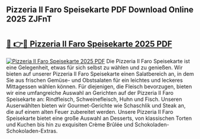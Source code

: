 ## Pizzeria Il Faro Speisekarte PDF Download Online 2025 ZJFnT

# <h2><a href="http://gcbtmd.nevu.top/?p=Pizzeria+Il+Faro+Speisekarte">🔗 👉🔴 Pizzeria Il Faro Speisekarte 2025 PDF</a></h2>

[![Pizzeria Il Faro Speisekarte 2025 PDF](https://i.imgur.com/dBaPXMq.png)](http://gcbtmd.nevu.top/?p=Pizzeria+Il+Faro+Speisekarte)
Die Pizzeria Il Faro Speisekarte ist eine Gelegenheit, etwas für sich selbst zu wählen und zu genießen. Wir bieten auf unserer Pizzeria Il Faro Speisekarte einen Salatbereich an, in dem Sie aus frischen Gemüse- und Obstsalaten für ein leichtes und leckeres Mittagessen wählen können. Für diejenigen, die Fleisch bevorzugen, bieten wir eine umfangreiche Auswahl an Gerichten auf der Pizzeria Il Faro Speisekarte an: Rindfleisch, Schweinefleisch, Huhn und Fisch. Unseren Auserwählten bieten wir Gourmet-Gerichte wie Schaschlik und Steak an, die auf einem alten Feuer zubereitet werden. Unsere Pizzeria Il Faro Speisekarte bietet eine große Auswahl an Desserts, von klassischen Torten und Kuchen bis hin zu exquisiten Crème Brûlée und Schokoladen-Schokoladen-Extras.
